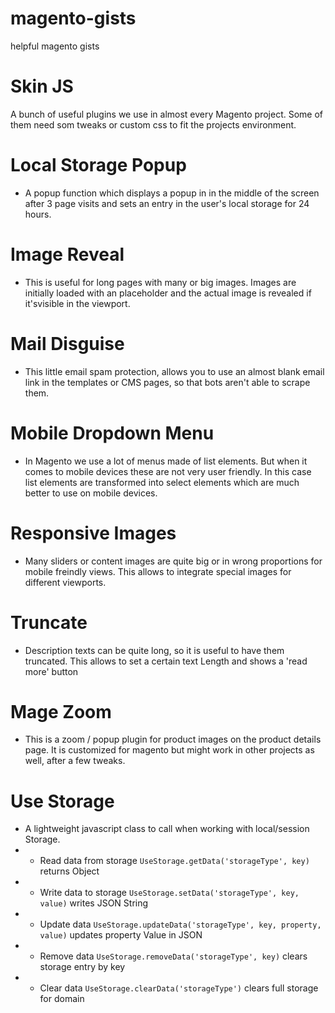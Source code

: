 magento-gists
=============

helpful magento gists


Skin JS
=========
A bunch of useful plugins we use in almost every Magento project. Some of them need som tweaks or custom css to fit the projects environment.

# Local Storage Popup
* A popup function which displays a popup in in the middle of the screen after 3 page visits and sets an entry in the user's local storage for 24 hours.

# Image Reveal
* This is useful for long pages with many or big images. Images are initially loaded with an placeholder and the actual image is revealed if it'svisible in the viewport.

# Mail Disguise
* This little email spam protection, allows you to use an almost blank email link in the templates or CMS pages, so that bots aren't able to scrape them.

# Mobile Dropdown Menu
* In Magento we use a lot of menus made of list elements. But when it comes to mobile devices these are not very user friendly. In this case list elements are transformed into select elements which are much better to use on mobile devices.

# Responsive Images
* Many sliders or content images are quite big or in wrong proportions for mobile freindly views. This allows to integrate special images for different viewports.

# Truncate
* Description texts can be quite long, so it is useful to have them truncated. This allows to set a certain text Length and shows a 'read more' button

# Mage Zoom
* This is a zoom / popup plugin for product images on the product details page. It is customized for magento but might work in other projects as well, after a few tweaks.

# Use Storage
* A lightweight javascript class to call when working with local/session Storage. 
* * Read data from storage `UseStorage.getData('storageType', key)` returns Object
* * Write data to storage `UseStorage.setData('storageType', key, value)` writes JSON String
* * Update data `UseStorage.updateData('storageType', key, property, value)` updates property Value in JSON
* * Remove data `UseStorage.removeData('storageType', key)` clears storage entry by key
* * Clear data `UseStorage.clearData('storageType')` clears full storage for domain